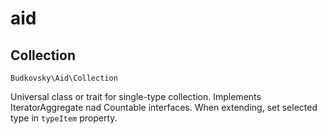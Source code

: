 # aid

## Collection
```
Budkovsky\Aid\Collection
```
Universal class or trait for single-type collection.
Implements IteratorAggregate nad Countable interfaces. 
When extending, set selected type in `typeItem` property.